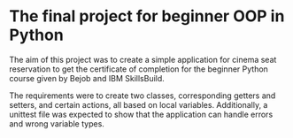 # The final project for beginner OOP in Python
The aim of this project was to create a simple application for cinema seat reservation to get the certificate of completion for the beginner Python course given by Bejob and IBM SkillsBuild.

The requirements were to create two classes, corresponding getters and setters, and certain actions, all based on local variables. Additionally, a unittest file was expected to show that the application can handle errors and wrong variable types.

